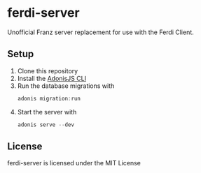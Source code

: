 # ferdi-server
Unofficial Franz server replacement for use with the Ferdi Client.

## Setup
1. Clone this repository
2. Install the [AdonisJS CLI](https://adonisjs.com/)
3. Run the database migrations with
    ```js
    adonis migration:run
    ```
4. Start the server with
    ```js
    adonis serve --dev
    ```

## License
ferdi-server is licensed under the MIT License